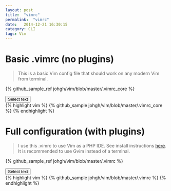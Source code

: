 ```yaml
---
layout: post
title:  "vimrc"
permalink:  "vimrc"
date:   2014-12-21 16:30:15
category: CLI
tags: Vim
---
```


# Basic .vimrc (no plugins)


> This is a basic Vim config file that should work on any modern Vim from terminal.

<script src="{{ "/scripts/selecttext.js" | prepend: site.baseurl }}"></script>

{% github_sample_ref johgh/vim/blob/master/.vimrc_core %}

<div> <button class="selectButton" data-id="#selectText1" type="button">Select text </button> </div>
<div id="selectText1">
{% highlight vim %}
{% github_sample johgh/vim/blob/master/.vimrc_core %}
{% endhighlight %}
</div>



# Full configuration (with plugins)

> I use this .vimrc to use Vim as a PHP IDE. See install instructions [here](https://github.com/johgh/vim/blob/master/README.markdown). It is recommended to use Gvim instead of a terminal.


{% github_sample_ref johgh/vim/blob/master/.vimrc %}

<div> <button class="selectButton" data-id="#selectText2" type="button">Select text </button> </div>
<div id="selectText2">
{% highlight vim %}
{% github_sample johgh/vim/blob/master/.vimrc %}
{% endhighlight %}
</div>


